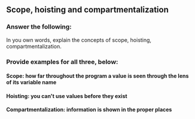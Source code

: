 ## Scope, hoisting and compartmentalization

### Answer the following:
In you own words, explain the concepts of scope, hoisting, compartmentalization.


### Provide examples for all three, below:

#### Scope: how far throughout the program a value is seen through the lens of its variable name

#### Hoisting: you can't use values before they exist

#### Compartmentalization: information is shown in the proper places
